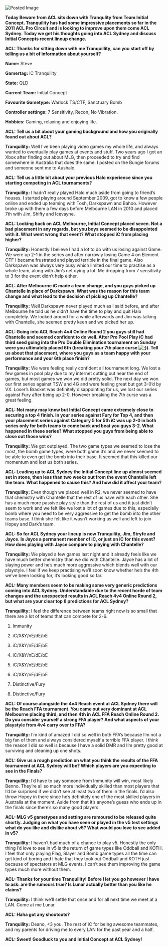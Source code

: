 ![Posted Image](http://www.aclpro.com.au/images/TimeOut_Tranq.jpg)





**Today Beware from ACL sits down with Tranqulity from Team Initial Concept. Tranquility has had some impressive placements so far in the 2011 ACL Pro Circuit and is looking to improve upon them come ACL Sydney. Today we get his thoughts going into ACL Sydney and discuss Initial Concepts recent lineup change.**





**ACL: Thanks for sitting down with me Tranquillity, can you start off by telling us a bit of information about yourself?**





**Name:** Steve



**Gamertag:**  iC Tranquility



**State:** QLD



**Current Team:** Initial Concept



**Favourite Gametype:** Warlock TS/CTF, Sanctuary Bomb



**Controller settings:** 7 Sensitivity, Recon, No Vibration.



**Hobbies:** Gaming, relaxing and enjoying life.






**ACL: Tell us a bit about your gaming background and how you originally found out about ACL?**





**Tranquility:** Well I’ve been playing video games my whole life, and always wanted to eventually play games at events and stuff.  Two years ago I got an Xbox after finding out about MLG, then proceeded to try and find somewhere in Australia that does the same.  I posted on the Bungie forums and someone sent me to Aushalo.






**ACL: Tell us a little bit about your previous Halo experience since you starting competing in ACL tournaments?**





**Tranquility:** I hadn’t really played Halo much aside from going to friend’s houses.  I started playing around September 2009, got to know a few people online and ended up teaming with Tosh, Darkspawn and Bahoo.  However broke up with them a few days before Melbourne LAN in 2010 and placed 7th with Jim, Shifty and Icevayne.






**ACL: Looking back on ACL Melbourne, Initial Concept placed seven. Not a bad placement in any regards, but you boys seemed to be disappointed with it. What went wrong that event? What stopped iC from placing higher?**





**Tranquility:**  Honestly I believe I had a lot to do with us losing against Game.  We were up 2-1 in the series and after narrowly losing Game 4 on Element CTF I became frustrated and played terrible in the final game.  Also Darkspawn was always very busy which limited our time to practise as a whole team,  along with Jim’s net dying a lot.  Me dropping from 7 sensitivity to 3 for the event didn’t help either.






**ACL: After Melbourne iC made a team change, and you guys picked up Chantelle in place of Darkspawn. What was the reason for this team change and what lead to the decision of picking up Chantelle?**





**Tranquility:**  Well Darkspawn never played much as I said before, and after Melbourne he told us he didn’t have the time to play and quit Halo completely.  We looked around for a while afterwards and Jim was talking with Chantelle, she seemed pretty keen and we picked her up.






**ACL: Going into ACL Reach 4v4 Online Round 2 you guys still had Chantelle and seemed confident to do well. After Pro Pool Play iC had third seed going into the Pro Double Elimination tournament on Sunday were you ultimately placed 6th (breaking your 7th place curse 
![;)](http://www.aclpro.com.au/forums/public/style_emoticons/<#EMO_DIR#>/wink.gif)). Tell us about that placement, where you guys as a team happy with your performance and your 6th place finish?**





**Tranquility:**  We were feeling really confident all tournament long.  We lost a few games in pool play due to my internet cutting out near the end of games, but most games we won we did pretty solid.  The next day we won our first series against TSW and 4G and were feeling great but got 3-0’d by VX.  Loser’s Bracket was definitely disappointing for us, we lost our series against Fury after being up 2-0.  However breaking the 7th curse was a great feeling.






**ACL: Not many may know but Initial Concept came extremely close to securing a top 4 finish. In your series against Fury for Top 4, and then your placement series against Category 5 for 5th iC was up 2-0 in both series only for both teams to come back and beat you guys 3-2. What happened in these series? What stopped you guys from being able to close out those wins?**





**Tranquility:**  We got outplayed.  The two game types we seemed to lose the most, the bomb game types, were both game 3’s and we never seemed to be able to even get the bomb into their base.  It seemed that this killed our momentum and lost us both series.  






**ACL: Leading up to ACL Sydney the Initial Concept line up almost seemed set in stone,  then less than two weeks out from the event Chantelle left the team. What happened to cause this? And how did it affect your team?**





**Tranquility:**  Even though we placed well in R2, we never seemed to have that chemistry with Chantelle that the rest of us have with each other.  She has a much more passive play style than the rest of us and it just didn’t seem to work and we felt like we lost a lot of games due to this, especially bomb where you need to be very aggressive to get the bomb into the other teams base.  I think she felt like it wasn’t working as well and left to join Hopey and Dark’s team.






**ACL: So for ACL Sydney your lineup is now Tranquility, Jim, Stryfe and Jayce. Is Jayce a permanent member of iC, or just on iC for this event? How does playing with Jayce compare to playing with Chantelle?**





**Tranquility:**  We played a few games last night and it already feels like we have much better chemistry than we did with Chantelle.  Jayce has a lot of slaying power and he’s much more aggressive which blends well with our playstyle.  I feel if we keep practising we’ll soon know whether he’s the 4th we’ve been looking for, it’s looking good so far.






**ACL: Many members seem to be making some very generic predictions coming into ACL Sydney. Understandable due to the recent horde of team changes and the unexpected results in ACL Reach 4v4 Online Round 2, but what are your clear top 8 predictions for ACL Sydney?**





**Tranquility:**  I feel the difference between teams right now is so small that there are a lot of teams that can compete for 2-6.  





1. Immunity


2. iC/X&Y/nE/dE/bE


3. iC/X&Y/nE/dE/bE


4. iC/X&Y/nE/dE/bE


5. iC/X&Y/nE/dE/bE


6. iC/X&Y/nE/dE/bE


7. Distinctive/Fury


8. Distinctive/Fury






**ACL: Of course alongside the 4v4 Reach event at ACL Sydney there will be the Reach FFA tournament. You came out very dominant at ACL Melbourne placing third, and then 4th in ACL FFA Reach Online Round 2. Do you consider yourself a strong FFA player? And what aspects of your playstyle from 4v4 carry over to FFA?**





**Tranquility:**  I’m kind of amazed I did so well in both FFA’s because I’m not a big fan of them and always considered myself a terrible FFA player.  I think the reason I did so well is because I have a solid DMR and I’m pretty good at surviving and cleaning up one shots.






**ACL: Give us a rough prediction on what you think the results of the FFA tournament at ACL Sydney will be? Which players are you expecting to see in the Finals?**





**Tranquility:**  I’d have to say someone from  Immunity will win, most likely Benno.  They’re all so much more individually skilled than most players that I’d be surprised if we didn’t see at least two of them in the finals.  I’d also throw Hopey in there since he’s definitely one of the most skilled players in Australia at the moment.  Aside from that it’s anyone’s guess who ends up in the finals since there’s so many good players.






**ACL: MLG v5 gametypes and setting are rumoured to be released quite shortly. Judging on what you have seen or played in the v5 test settings what do you like and dislike about v5? What would you love to see added in v5?**





**Tranquility:**  I haven’t had much of a chance to play v5.  Honestly the only thing I’d love to see in v5 is the return of game types like Oddball and  KOTH.  I feel that only playing Flag, Slayer and Bomb game types all the time can get kind of boring and I hate that they took out Oddball and KOTH just because of spectators at MLG events.  I can’t see them improving the game types much more without them.






**ACL: Thanks for your time Tranquility! Before I let you go however I have to ask: are the rumours true? Is Lunar actually better than you like he claims?**





**Tranquility:**  I think we’ll settle that once and for all next time we meet at a LAN.  Come at me Lunar.






**ACL: Haha got any shoutouts?**





**Tranquility:**  Deano, <3 you.  The rest of iC for being awesome teammates, and my parents for driving me to every LAN for the past year and a half.






**ACL: Sweet! Goodluck to you and Initial Concept at ACL Sydney!**